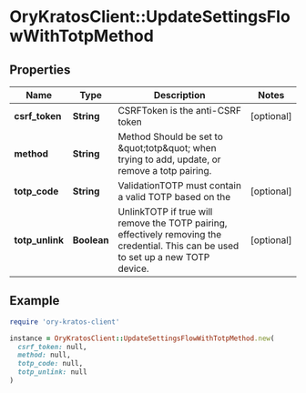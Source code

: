 # OryKratosClient::UpdateSettingsFlowWithTotpMethod

## Properties

| Name | Type | Description | Notes |
| ---- | ---- | ----------- | ----- |
| **csrf_token** | **String** | CSRFToken is the anti-CSRF token | [optional] |
| **method** | **String** | Method  Should be set to \&quot;totp\&quot; when trying to add, update, or remove a totp pairing. |  |
| **totp_code** | **String** | ValidationTOTP must contain a valid TOTP based on the | [optional] |
| **totp_unlink** | **Boolean** | UnlinkTOTP if true will remove the TOTP pairing, effectively removing the credential. This can be used to set up a new TOTP device. | [optional] |

## Example

```ruby
require 'ory-kratos-client'

instance = OryKratosClient::UpdateSettingsFlowWithTotpMethod.new(
  csrf_token: null,
  method: null,
  totp_code: null,
  totp_unlink: null
)
```

